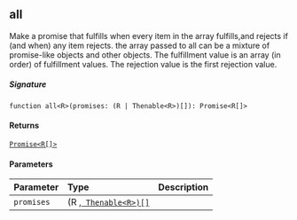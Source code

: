 ## all<R>

Make a promise that fulfills when every item in the array fulfills,and rejects if (and when) any item rejects. 
the array passed to all can be a mixture of promise-like objects and other objects. 
The fulfillment value is an array (in order) of fulfillment values. The rejection value is the first rejection value.

##### Signature
`function all<R>(promises: (R | Thenable<R>)[]): Promise<R[]>`

#### Returns
[`Promise<R[]>`](Promise.md)

#### Parameters


| Parameter	   | Type    | Description |
|:-------------|:---------------|:------------|
| `promises`    | (R ,[` Thenable<R>)[]`](Thenable.md) |  |

